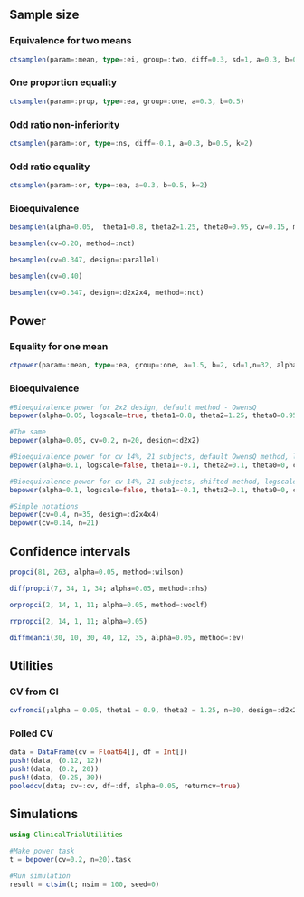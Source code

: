 
## Sample size

### Equivalence for two means

```julia
ctsamplen(param=:mean, type=:ei, group=:two, diff=0.3, sd=1, a=0.3, b=0.5)
```

### One proportion equality

```julia
ctsamplen(param=:prop, type=:ea, group=:one, a=0.3, b=0.5)
```

### Odd ratio non-inferiority

```julia
ctsamplen(param=:or, type=:ns, diff=-0.1, a=0.3, b=0.5, k=2)
```

### Odd ratio equality

```julia
ctsamplen(param=:or, type=:ea, a=0.3, b=0.5, k=2)
```

### Bioequivalence

```julia
besamplen(alpha=0.05,  theta1=0.8, theta2=1.25, theta0=0.95, cv=0.15, method=:owenq)

besamplen(cv=0.20, method=:nct)

besamplen(cv=0.347, design=:parallel)

besamplen(cv=0.40)

besamplen(cv=0.347, design=:d2x2x4, method=:nct)
```

## Power

### Equality for one mean

```julia
ctpower(param=:mean, type=:ea, group=:one, a=1.5, b=2, sd=1,n=32, alpha=0.05)
```

### Bioequivalence

```julia
#Bioequivalence power for 2x2 design, default method - OwensQ
bepower(alpha=0.05, logscale=true, theta1=0.8, theta2=1.25, theta0=0.95, cv=0.2, n=20, design=:d2x2, method=:owenq)

#The same
bepower(alpha=0.05, cv=0.2, n=20, design=:d2x2)

#Bioequivalence power for cv 14%, 21 subjects, default OwensQ method, logscale false
bepower(alpha=0.1, logscale=false, theta1=-0.1, theta2=0.1, theta0=0, cv=0.14, n=21)

#Bioequivalence power for cv 14%, 21 subjects, shifted method, logscale false
bepower(alpha=0.1, logscale=false, theta1=-0.1, theta2=0.1, theta0=0, cv=0.14, n=21, method=:shifted)

#Simple notations
bepower(cv=0.4, n=35, design=:d2x4x4)
bepower(cv=0.14, n=21)
```

## Confidence intervals

```julia
propci(81, 263, alpha=0.05, method=:wilson)

diffpropci(7, 34, 1, 34; alpha=0.05, method=:nhs)

orpropci(2, 14, 1, 11; alpha=0.05, method=:woolf)

rrpropci(2, 14, 1, 11; alpha=0.05)

diffmeanci(30, 10, 30, 40, 12, 35, alpha=0.05, method=:ev)

```

## Utilities

### CV from CI

```julia
cvfromci(;alpha = 0.05, theta1 = 0.9, theta2 = 1.25, n=30, design=:d2x2x4)
```

### Polled CV

```julia
data = DataFrame(cv = Float64[], df = Int[])
push!(data, (0.12, 12))
push!(data, (0.2, 20))
push!(data, (0.25, 30))
pooledcv(data; cv=:cv, df=:df, alpha=0.05, returncv=true)
```

## Simulations

```julia
using ClinicalTrialUtilities

#Make power task
t = bepower(cv=0.2, n=20).task

#Run simulation
result = ctsim(t; nsim = 100, seed=0)
```
